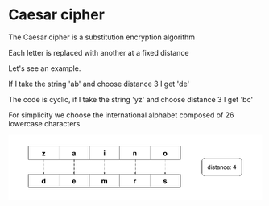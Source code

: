 # Caesar cipher

The Caesar cipher is a substitution encryption algorithm

Each letter is replaced with another at a fixed distance

Let's see an example.

If I take the string 'ab' and choose distance 3 I get 'de'

The code is cyclic, if I take the string 'yz' and choose distance 3 I get 'bc'

For simplicity we choose the international alphabet composed of 26 lowercase characters

![Caesar cipher](https://github.com/mariocuomo/encryption_methods/blob/main/images/caesarcipher.png)

